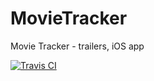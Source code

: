 # MovieTracker
Movie Tracker - trailers, iOS app

[![Travis CI](https://travis-ci.org/vasilevkin/MovieTracker.svg?branch=master)](https://travis-ci.org/vasilevkin/MovieTracker)
